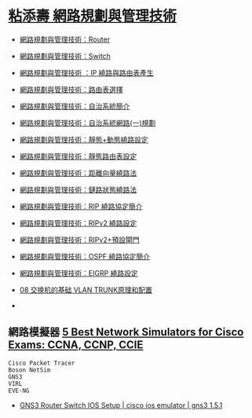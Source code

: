 # [粘添壽 網路規劃與管理技術](http://www.tsnien.idv.tw/Manager_WebBook/chap1/1-1%20Cisco%20Packet%20Tracer%20%E5%A5%97%E4%BB%B6.html)
- [網路規劃與管理技術：Router](https://www.youtube.com/watch?v=8q2xbTtmWIE)
- [網路規劃與管理技術：Switch](https://www.youtube.com/watch?v=fLtV6kxDkj0)
- [網路規劃與管理技術 ：IP 繞路與路由表產生](https://www.youtube.com/watch?v=w1XcbAzoREM)
- [網路規劃與管理技術：路由表選擇](https://www.youtube.com/watch?v=Ur8NZrsK1zw)
- [網路規劃與管理技術：自治系統簡介](https://www.youtube.com/watch?v=WRsZLJRYDO8)
- [網路規劃與管理技術：自治系統網路(一)規劃](https://www.youtube.com/watch?v=mdOIZlnZOv4)
- [網路規劃與管理技術：靜態+動態繞路設定](https://www.youtube.com/watch?v=inGPwdkKtNw)
- [網路規劃與管理技術：靜態路由表設定](https://www.youtube.com/watch?v=0agR36z5XWs)
- [網路規劃與管理技術：距離向量繞路法](https://www.youtube.com/watch?v=vTjVLjzduQc)
- [網路規劃與管理技術：鏈路狀態繞路法](https://www.youtube.com/watch?v=IPe-PF1UZ6o)
- [網路規劃與管理技術：RIP 繞路協定簡介](https://www.youtube.com/watch?v=W6NfTQJElQc)
- [網路規劃與管理技術：RIPv2 繞路設定](https://www.youtube.com/watch?v=cUrjI60axzI)
- [網路規劃與管理技術：RIPv2+預設閘門](https://www.youtube.com/watch?v=o5A_MSW6rn4)
- [網路規劃與管理技術：OSPF 繞路協定簡介](https://www.youtube.com/watch?v=6_X-LJVBwNM)
- [網路規劃與管理技術：EIGRP 繞路設定](https://www.youtube.com/watch?v=o-Q65B-DOE0)

- [08 交换机的基础 VLAN TRUNK原理和配置](https://www.youtube.com/watch?v=VKVe7Pwt0XM)
- 
## 網路模擬器 [5 Best Network Simulators for Cisco Exams: CCNA, CCNP, CCIE](https://www.cbtnuggets.com/blog/career/career-progression/5-best-network-simulators-for-cisco-exams-ccna-ccnp-and-ccie)
```
Cisco Packet Tracer
Boson NetSim
GNS3
VIRL
EVE-NG
```
- [GNS3 Router Switch IOS Setup | cisco ios emulator | gns3 1.5.1](https://www.youtube.com/watch?v=0cc3Go_RMHg)
